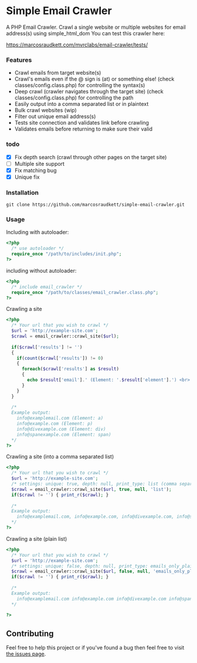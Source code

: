 # Simple Email Crawler
A PHP Email Crawler. Crawl a single website or multiple websites for email address(s) using simple_html_dom
You can test this crawler here:

https://marcosraudkett.com/mvrclabs/email-crawler/tests/

### Features
<ul>
  <li>Crawl emails from target website(s)</li>
  <li>Crawl's emails even if the @ sign is (at) or something else! (check classes/config.class.php) for controlling the syntax(s)</li>
  <li>Deep crawl (crawler navigates through the target site) (check classes/config.class.php) for controlling the path</li> 
  <li>Easily output into a comma separated list or in plaintext</li>
  <li>Bulk crawl websites (wip)</li>
  <li>Filter out unique email address(s)</li>
  <li>Tests site connection and validates link before crawling</li>
  <li>Validates emails before returning to make sure their valid</li>
</ul>


### todo
- [x] Fix depth search (crawl through other pages on the target site)<br>
- [ ] Multiple site support
- [x] Fix matching bug
- [x] Unique fix

### Installation
```
git clone https://github.com/marcosraudkett/simple-email-crawler.git
```

### Usage
Including with autoloader:
```php
<?php
  /* use autoloader */
  require_once "/path/to/includes/init.php";
?>
```
including without autoloader: 

```php
<?php
  /* include email_crawler */
  require_once "/path/to/classes/email_crawler.class.php";
?>
```
Crawling a site
```php
<?php
  /* Your url that you wish to crawl */
  $url = 'http://example-site.com';
  $crawl = email_crawler::crawl_site($url);
  
  if($crawl['results'] != '')
  {
    if(count($crawl['results']) != 0) 
    {
      foreach($crawl['results'] as $result) 
      {
        echo $result['email'].' (Element: '.$result['element'].') <br>'; 
      }
    }
  }
  
  /* 
  Example output:
    info@examplemail.com (Element: a) 
    info@example.com (Element: p) 
    info@divexample.com (Element: div) 
    info@spanexample.com (Element: span) 
  */
?>
```

Crawling a site (into a comma separated list)
```php
<?php
  /* Your url that you wish to crawl */
  $url = 'http://example-site.com';
  /* settings: unique: true, depth: null, print_type: list (comma separated) */
  $crawl = email_crawler::crawl_site($url, true, null, 'list');
  if($crawl != '') { print_r($crawl); }
  
  /* 
  Example output:
    info@examplemail.com, info@example.com, info@divexample.com, info@spanexample.com
  */
?>
```

Crawling a site (plain list)
```php
<?php
  /* Your url that you wish to crawl */
  $url = 'http://example-site.com';
  /* settings: unique: false, depth: null, print_type: emails_only_plain */
  $crawl = email_crawler::crawl_site($url, false, null, 'emails_only_plain');
  if($crawl != '') { print_r($crawl); }
  
  /* 
  Example output:
    info@examplemail.com info@example.com info@divexample.com info@spanexample.com
  */
  
?>
```

## Contributing
Feel free to help this project or if you've found a bug then feel free to visit [the issues page](https://github.com/marcosraudkett/simple-email-crawler/issues).
